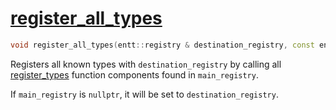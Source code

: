 # [register_all_types](register_all_types.hpp)

```cpp
void register_all_types(entt::registry & destination_registry, const entt::registry * main_registry = nullptr) noexcept;
```

Registers all known types with `destination_registry` by calling all [register_types](../functions/register_types.md) function components found in `main_registry`.

If `main_registry` is `nullptr`, it will be set to `destination_registry`.